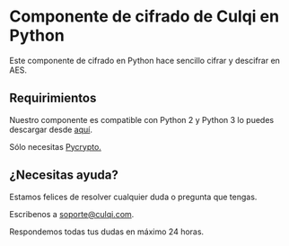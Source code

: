 # Componente de cifrado de Culqi en Python

Este componente de cifrado en Python hace sencillo cifrar y descifrar en AES.

## Requirimientos
Nuestro componente es compatible con Python 2 y Python 3 lo puedes descargar desde [aquí](https://github.com/culqi/culqi-python/archive/1.0.zip).

Sólo necesitas [Pycrypto.](https://www.dlitz.net/software/pycrypto/)

## ¿Necesitas ayuda?

Estamos felices de resolver cualquier duda o pregunta que tengas.

Escribenos a soporte@culqi.com.

Respondemos todas tus dudas en máximo 24 horas.
